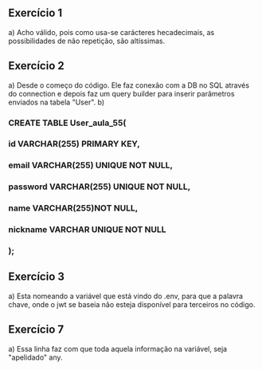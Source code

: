 ## Exercício 1
a) Acho válido, pois como usa-se carácteres hecadecimais, as possibilidades de não repetição, são altíssimas.

## Exercício 2
a) Desde o começo do código. Ele faz conexão com a DB no SQL através do connection e depois faz um query builder para inserir parâmetros enviados
na tabela "User".
b)
### CREATE TABLE User_aula_55(
### id VARCHAR(255) PRIMARY KEY,
### email VARCHAR(255) UNIQUE NOT NULL,
### password VARCHAR(255) UNIQUE NOT NULL,
### name VARCHAR(255)NOT NULL,
### nickname VARCHAR UNIQUE NOT NULL
### );

## Exercício 3 
a) Esta nomeando a variável que está vindo do .env, para que a palavra chave, onde o jwt se baseia não esteja disponível para terceiros no código.

## Exercício 7 
a) Essa linha faz com que toda aquela informação na variável, seja "apelidado" any.
